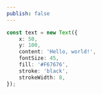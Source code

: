 ```yaml
---
publish: false
---
```


<script setup>
import TextStroke from '../components/TextStroke.vue'
</script>

<TextStroke />

```ts
const text = new Text({
    x: 50,
    y: 100,
    content: 'Hello, world!',
    fontSize: 45,
    fill: '#F67676',
    stroke: 'black',
    strokeWidth: 8,
});
```
